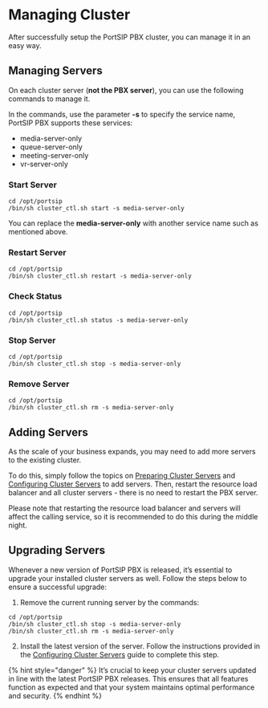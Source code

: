 # Managing Cluster

After successfully setup the PortSIP PBX cluster, you can manage it in an easy way.

## Managing Servers

On each cluster server (**not the PBX server**), you can use the following commands to manage it.

In the commands, use the parameter **-s** to specify the service name, PortSIP PBX supports these services:

* media-server-only
* queue-server-only
* meeting-server-only
* vr-server-only

### Start Server

```
cd /opt/portsip
/bin/sh cluster_ctl.sh start -s media-server-only
```

You can replace the **media-server-only** with another service name such as mentioned above.

### Restart Server

```
cd /opt/portsip
/bin/sh cluster_ctl.sh restart -s media-server-only
```

### Check Status

```
cd /opt/portsip
/bin/sh cluster_ctl.sh status -s media-server-only
```

### Stop Server

```
cd /opt/portsip
/bin/sh cluster_ctl.sh stop -s media-server-only
```

### Remove Server

```
cd /opt/portsip
/bin/sh cluster_ctl.sh rm -s media-server-only
```

## Adding Servers

As the scale of your business expands, you may need to add more servers to the existing cluster.&#x20;

To do this, simply follow the topics on [Preparing Cluster Servers](preparing-cluster-servers.md) and [Configuring Cluster Servers](configuring-cluster-servers.md) to add servers. Then, restart the resource load balancer and all cluster servers - there is no need to restart the PBX server.&#x20;

Please note that restarting the resource load balancer and servers will affect the calling service, so it is recommended to do this during the middle night.

## Upgrading Servers

Whenever a new version of PortSIP PBX is released, it’s essential to upgrade your installed cluster servers as well. Follow the steps below to ensure a successful upgrade:

1. Remove the current running server by the commands:

```
cd /opt/portsip
/bin/sh cluster_ctl.sh stop -s media-server-only
/bin/sh cluster_ctl.sh rm -s media-server-only
```

2. Install the latest version of the server. Follow the instructions provided in the [Configuring Cluster Servers](configuring-cluster-servers.md) guide to complete this step.

{% hint style="danger" %}
It’s crucial to keep your cluster servers updated in line with the latest PortSIP PBX releases. This ensures that all features function as expected and that your system maintains optimal performance and security.
{% endhint %}

